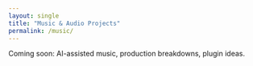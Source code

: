 ```yaml
---
layout: single
title: "Music & Audio Projects"
permalink: /music/
---
```

Coming soon: AI-assisted music, production breakdowns, plugin ideas.
